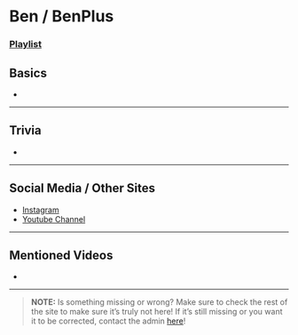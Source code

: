 # Ben / BenPlus
### [Playlist]()

## Basics
- 

----

## Trivia
-

----

## Social Media / Other Sites
- [Instagram]()
- [Youtube Channel]()

----

## Mentioned Videos
- []()

----

> **NOTE:** Is something missing or wrong? Make sure to check the rest of the site to make sure it’s truly not here! If it’s still missing or you want it to be corrected, contact the admin [here](../chapter_2.html)!